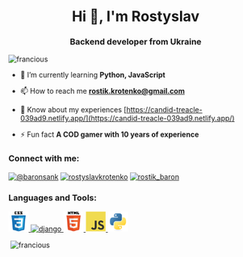 <h1 align="center">Hi 👋, I'm Rostyslav</h1>
<h3 align="center">Backend developer from Ukraine</h3>

<p align="left"> <img src="https://komarev.com/ghpvc/?username=francious&label=Profile%20views&color=0e75b6&style=flat" alt="francious" /> </p>

- 🌱 I’m currently learning **Python, JavaScript**

- 📫 How to reach me **rostik.krotenko@gmail.com**

- 📄 Know about my experiences [https://candid-treacle-039ad9.netlify.app/](https://candid-treacle-039ad9.netlify.app/)

- ⚡ Fun fact **A COD gamer with 10 years of experience**

<h3 align="left">Connect with me:</h3>
<p align="left">
<a href="https://twitter.com/@baronsank" target="blank"><img align="center" src="https://raw.githubusercontent.com/rahuldkjain/github-profile-readme-generator/master/src/images/icons/Social/twitter.svg" alt="@baronsank" height="30" width="40" /></a>
<a href="https://linkedin.com/in/rostyslavkrotenko" target="blank"><img align="center" src="https://raw.githubusercontent.com/rahuldkjain/github-profile-readme-generator/master/src/images/icons/Social/linked-in-alt.svg" alt="rostyslavkrotenko" height="30" width="40" /></a>
<a href="https://instagram.com/rostik_baron" target="blank"><img align="center" src="https://raw.githubusercontent.com/rahuldkjain/github-profile-readme-generator/master/src/images/icons/Social/instagram.svg" alt="rostik_baron" height="30" width="40" /></a>
</p>

<h3 align="left">Languages and Tools:</h3>
<p align="left"> <a href="https://www.w3schools.com/css/" target="_blank" rel="noreferrer"> <img src="https://raw.githubusercontent.com/devicons/devicon/master/icons/css3/css3-original-wordmark.svg" alt="css3" width="40" height="40"/> </a> <a href="https://www.djangoproject.com/" target="_blank" rel="noreferrer"> <img src="https://cdn.worldvectorlogo.com/logos/django.svg" alt="django" width="40" height="40"/> </a> <a href="https://www.w3.org/html/" target="_blank" rel="noreferrer"> <img src="https://raw.githubusercontent.com/devicons/devicon/master/icons/html5/html5-original-wordmark.svg" alt="html5" width="40" height="40"/> </a> <a href="https://developer.mozilla.org/en-US/docs/Web/JavaScript" target="_blank" rel="noreferrer"> <img src="https://raw.githubusercontent.com/devicons/devicon/master/icons/javascript/javascript-original.svg" alt="javascript" width="40" height="40"/> </a> <a href="https://www.python.org" target="_blank" rel="noreferrer"> <img src="https://raw.githubusercontent.com/devicons/devicon/master/icons/python/python-original.svg" alt="python" width="40" height="40"/> </a> </p>

<p>&nbsp;<img align="center" src="https://github-readme-stats.vercel.app/api?username=francious&show_icons=true&locale=en" alt="francious" /></p>

